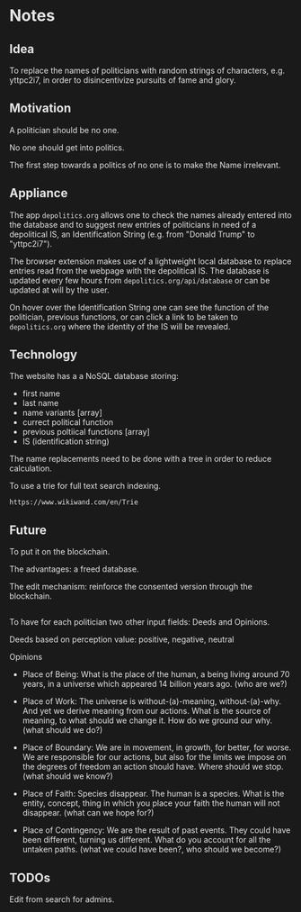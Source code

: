 <style>
    html, body {
        background-color: hsl(0, 0%, 10%);
        color: hsl(0, 0%, 90%);
    }

    h1, h2, p {
        color: hsl(0, 0%, 90%);
    }
</style>

# Notes


## Idea
To replace the names of politicians with random strings of characters, e.g. yttpc2i7, in order to disincentivize pursuits of fame and glory.


## Motivation
A politician should be no one.

No one should get into politics.

The first step towards a politics of no one is to make the Name irrelevant.


## Appliance
The app `depolitics.org` allows one to check the names already entered into the database and to suggest new entries of politicians in need of a depolitical IS, an Identification String (e.g. from "Donald Trump" to "yttpc2i7").

The browser extension makes use of a lightweight local database to replace entries read from the webpage with the depolitical IS. The database is updated every few hours from `depolitics.org/api/database` or can be updated at will by the user.

On hover over the Identification String one can see the function of the politician, previous functions, or can click a link to be taken to `depolitics.org` where the identity of the IS will be revealed.


## Technology
The website has a a NoSQL database storing:
+ first name
+ last name
+ name variants [array]
+ currect political function
+ previous poltiical functions [array]
+ IS (identification string)

The name replacements need to be done with a tree in order to reduce calculation.

To use a trie for full text search indexing.

`https://www.wikiwand.com/en/Trie`


## Future
To put it on the blockchain.

The advantages: a freed database.

The edit mechanism: reinforce the consented version through the blockchain.

---

To have for each politician two other input fields: Deeds and Opinions.

Deeds
based on perception value: positive, negative, neutral


Opinions
+ Place of Being: What is the place of the human, a being living around 70 years, in a universe which appeared 14 billion years ago. (who are we?)

+ Place of Work: The universe is without-(a)-meaning, without-(a)-why. And yet we derive meaning from our actions. What is the source of meaning, to what should we change it. How do we ground our why. (what should we do?)

+ Place of Boundary: We are in movement, in growth, for better, for worse. We are responsible for our actions, but also for the limits we impose on the degrees of freedom an action should have. Where should we stop. (what should we know?)

+ Place of Faith: Species disappear. The human is a species. What is the entity, concept, thing in which you place your faith the human will not disappear. (what can we hope for?)

+ Place of Contingency: We are the result of past events. They could have been different, turning us  different. What do you account for all the untaken paths. (what we could have been?, who should we become?)


## TODOs

Edit from search for admins.
